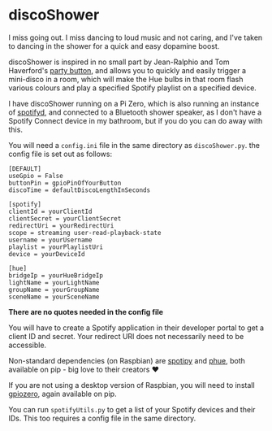 # discoShower

I miss going out. I miss dancing to loud music and not caring, and I've taken to dancing in the shower for a quick and easy dopamine boost.

discoShower is inspired in no small part by Jean-Ralphio and Tom Haverford's [party button](https://youtu.be/sYeup5zrZbs), and allows you to quickly and easily trigger a mini-disco in a room, which will make the Hue bulbs in that room flash various colours and play a specified Spotify playlist on a specified device.

I have discoShower running on a Pi Zero, which is also running an instance of [spotifyd](https://github.com/Spotifyd/spotifyd), and connected to a Bluetooth shower speaker, as I don't have a Spotify Connect device in my bathroom, but if you do you can do away with this.

You will need a `config.ini` file in the same directory as `discoShower.py`. the config file is set out as follows:
```
[DEFAULT]
useGpio = False
buttonPin = gpioPinOfYourButton
discoTime = defaultDiscoLengthInSeconds

[spotify]
clientId = yourClientId
clientSecret = yourClientSecret
redirectUri = yourRedirectUri
scope = streaming user-read-playback-state
username = yourUsername
playlist = yourPlaylistUri
device = yourDeviceId

[hue]
bridgeIp = yourHueBridgeIp
lightName = yourLightName
groupName = yourGroupName
sceneName = yourSceneName
```
**There are no quotes needed in the config file**

You will have to create a Spotify application in their developer portal to get a client ID and secret. Your redirect URI does not necessarily need to be accessible.

Non-standard dependencies (on Raspbian) are [spotipy](https://github.com/plamere/spotipy) and [phue](https://github.com/studioimaginaire/phue), both available on pip - big love to their creators ♥️

If you are not using a desktop version of Raspbian, you will need to install [gpiozero](https://github.com/gpiozero/gpiozero), again available on pip.

You can run `spotifyUtils.py` to get a list of your Spotify devices and their IDs. This too requires a config file in the same directory.